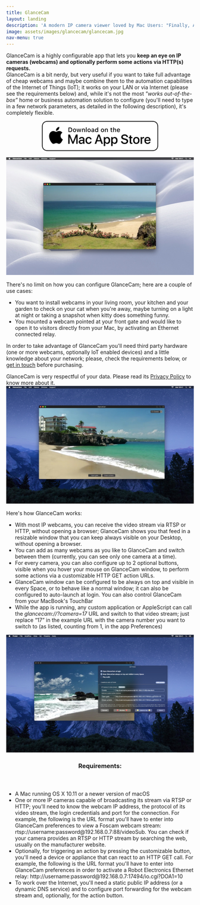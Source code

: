```yaml
---
title: GlanceCam
layout: landing
description: 'A modern IP camera viewer loved by Mac Users: "Finally, A Cam Viewer that Works!" - "I use GlanceCam pretty much all day" - "This app makes viewing all of my cameras possible from one interface and I LOVE THAT" - "Remarkable and instant support"'
image: assets/images/glancecam/glancecam.jpg
nav-menu: true
---
```


<!-- Main -->
<div id="main">

<!-- One -->
<section id="one">
	<div class="inner">
		<p>GlanceCam is a highly configurable app that lets you <b>keep an eye on IP cameras (webcams) and optionally perform some actions via HTTP(s) requests.</b><br>GlanceCam is a bit nerdy, but very useful if you want to take full advantage of cheap webcams and maybe combine them to the automation capabilities of the Internet of Things (IoT); it works on your LAN or via Internet (please see the requirements below) and, while it's not the most <i>"works out-of-the-box"</i> home or business automation solution to configure (you'll need to type in a few network parameters, as detailed in the following description), it's completely flexible.</p>
		<p style="text-align:center">
			<a href="https://itunes.apple.com/us/app/glancecam-ip-webcam-viewer/id1360797896?l=it&ls=1&mt=12" class="image" target="new">
				<img src="assets/images/download_mac_app_store_white_bg.svg" alt="Download on the Mac App Store" data-position="center center" />
			</a>
		</p>
	</div>
</section>

<!-- Two -->
<section id="two" class="spotlights">
	<section>
		<div class="content">
			<a href="assets/images/glancecam/glancecam_02.jpg" class="image" target="new">
				<img src="assets/images/glancecam/glancecam_02.jpg" alt="" data-position="center center" />
			</a>
		</div>
		<div class="content">
			<div class="inner">
				<p>There's no limit on how you can configure GlanceCam; here are a couple of use cases:
					<ul>
						<li>You want to install webcams in your living room, your kitchen and your garden to check on your cat when you're away, maybe turning on a light at night or taking a snapshot when kitty does something funny.</li>
						<li>You mounted a webcam pointed at your front gate and would like to open it to visitors directly from your Mac, by activating an Ethernet connected relay.</li>
					</ul>
						In order to take advantage of GlanceCam you'll need third party hardware (one or more webcams, optionally IoT enabled devices) and a little knowledge about your network; please, check the requirements below, or <a href="mailto:support@cdf1982.com">get in touch</a> before purchasing.</p>
						GlanceCam is very respectful of your data. Please read its <a href="{{ site.baseurl }}/privacy/glancecam_privacy_policy.html">Privacy Policy</a> to know more about it.
			</div>
		</div>
	</section>
	<section>
		<div class="content">
			<a href="assets/images/glancecam/glancecam_03.jpg" class="image" target="new">
				<img src="assets/images/glancecam/glancecam_03.jpg" alt="" data-position="center center" />
			</a>
		</div>
		<div class="content">
			<div class="inner">
				<p>Here's how GlanceCam works:
					<ul>
						<li>With most IP webcams, you can receive the video stream via RTSP or HTTP, without opening a browser; GlanceCam shows you that feed in a resizable window that you can keep always visible on your Desktop, without opening a browser.</li>
						<li>You can add as many webcams as you like to GlanceCam and switch between them (currently, you can see only one camera at a time).</li>
						<li>For every camera, you can also configure up to 2 optional buttons, visible when you hover your mouse on GlanceCam window, to perform some actions via a customizable HTTP GET action URLs.</li>
						<li>GlanceCam window can be configured to be always on top and visible in every Space, or to behave like a normal window; it can also be configured to auto-launch at login. You can also control GlanceCam from your MacBook's TouchBar</li>
						<li>While the app is running, any custom application or AppleScript can call the <i>glancecam://?camera=17</i> URL and switch to that video stream; just replace “17” in the example URL with the camera number you want to switch to (as listed, counting from 1, in the app Preferences)</li>
					</ul>
				</p>
			</div>
		</div>
	</section>
	<section>
		<div class="content">
			<a href="assets/images/glancecam/glancecam_04.jpg" class="image" target="new">
				<img src="assets/images/glancecam/glancecam_04.jpg" alt="" data-position="center center" />
			</a>
		</div>
		<div class="content">
			<div class="inner">
				<header class="major">
					<h3>Requirements:</h3>
				</header>
				<p>
					<ul>
						<li>A Mac running OS X 10.11 or a newer version of macOS</li>
						<li>One or more IP cameras capable of broadcasting its stream via RTSP or HTTP; you'll need to know the webcam IP address, the protocol of its video stream, the login credentials and port for the connection. For example, the following is the URL format you'll have to enter into GlanceCam preferences to view a Foscam webcam stream: rtsp://username:password@192.168.0.7:88/videoSub. You can check if your camera provides an RTSP or HTTP stream by searching the web, usually on the manufacturer website.</li>
						<li>Optionally, for triggering an action by pressing the customizable button, you'll need a device or appliance that can react to an HTTP GET call. For example, the following is the URL format you'll have to enter into GlanceCam preferences in order to activate a Robot Electronics Ethernet relay: http://username:password@192.168.0.7:17494/io.cgi?DOA1=10</li>
						<li>To work over the Internet, you'll need a static public IP address (or a dynamic DNS service) and to configure port forwarding for the webcam stream and, optionally, for the action button.</li>
					</ul>
				</p>
			</div>
		</div>
	</section>
</section>

</div>
